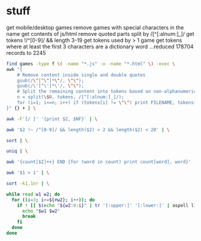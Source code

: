 # stuff

get mobile/desktop games
remove games with special characters in the name
get contents of js/html
remove quoted parts
split by /[^[:alnum:]_]/
get tokens !/^[0-9]/ && length 3-19
get tokens used by > 1 game
get tokens where at least the first 3 characters are a dictionary word
...reduced 178704 records to 2245

```bash
find games -type f \( -name "*.js" -o -name "*.html" \) -exec \
awk "{
    # Remove content inside single and double quotes
    gsub(/\"[^\"]*\"/, \"\"); 
    gsub(/\'[^\']*\'/, \"\");
    # Split the remaining content into tokens based on non-alphanumeric except _
    n = split(\$0, tokens, /[^[:alnum:]_]/);
    for (i=1; i<=n; i++) if (tokens[i] != \"\") print FILENAME, tokens[i];
}" {} + | \

awk -F'[/ ]' '{print $2, $NF}' | \

awk '$2 !~ /^[0-9]/ && length($2) > 2 && length($2) < 20' | \

sort | \

uniq | \

awk '{count[$2]++} END {for (word in count) print count[word], word}' | \

awk '$1 > 1' | \

sort -k1,1nr | \

while read w1 w2; do
  for ((i=3; i<=${#w2}; i++)); do
    if ! [[ $(echo "${w2:0:i}" | tr '[:upper:]' '[:lower:]' | aspell list) ]]; then
      echo "$w1 $w2"
      break
    fi
  done
done
```
